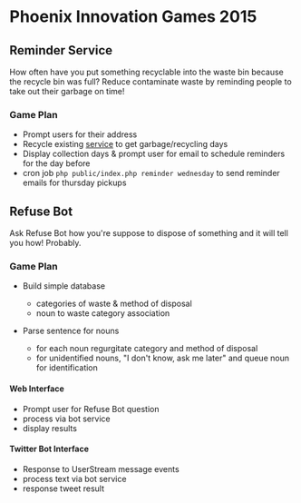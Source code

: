 # Phoenix Innovation Games 2015

## Reminder Service
How often have you put something recyclable into the waste bin because the recycle bin was full?
Reduce contaminate waste by reminding people to take out their garbage on time!
   
### Game Plan
  * Prompt users for their address
  * Recycle existing [service](https://apps-secure.phoenix.gov/fls/AddrSearch?callback=jQuery110207062696553766727_1431658675507&address=625+South+5th+St&returnas=json&layers=pw_collections&_=1431658675508) to get garbage/recycling days 
  * Display collection days & prompt user for email to schedule reminders for the day before
  * cron job `php public/index.php reminder wednesday` to send reminder emails for thursday pickups

## Refuse Bot
Ask Refuse Bot how you're suppose to dispose of something and it will tell you how! Probably.
 
### Game Plan
  * Build simple database 
    - categories of waste & method of disposal
    - noun to waste category association
    
  * Parse sentence for nouns
    - for each noun regurgitate category and method of disposal
    - for unidentified nouns, "I don't know, ask me later" and queue noun for identification
    
#### Web Interface
  * Prompt user for Refuse Bot question
  * process via bot service
  * display results
  
#### Twitter Bot Interface
  * Response to UserStream message events
  * process text via bot service
  * response tweet result
